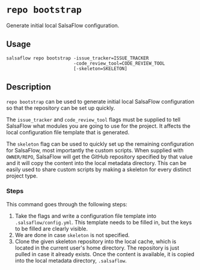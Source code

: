 # `repo bootstrap` #

Generate initial local SalsaFlow configuration.

## Usage ##

```
salsaflow repo bootstrap -issue_tracker=ISSUE_TRACKER
                         -code_review_tool=CODE_REVIEW_TOOL
                         [-skeleton=SKELETON]
```

## Description ##

`repo bootstrap` can be used to generate initial local SalsaFlow configuration
so that the repository can be set up quickly.

The `issue_tracker` and `code_review_tool` flags must be supplied to tell
SalsaFlow what modules you are going to use for the project. It affects
the local configuration file template that is generated.

The `skeleton` flag can be used to quickly set up the remaining configuration
for SalsaFlow, most importantly the custom scripts. When supplied with
`OWNER/REPO`, SalsaFlow will get the GitHub repository specified by that value
and it will copy the content into the local metadata directory. This can be
easily used to share custom scripts by making a skeleton for every distinct
project type.

### Steps ###

This command goes through the following steps:

1. Take the flags and write a configuration file template into
`  .salsaflow/config.yml`. This template needs to be filled in, but the keys
   to be filled are clearly visible.
2. We are done in case `skeleton` is not specified.
3. Clone the given skeleton repository into the local cache, which is located
   in the current user's home directory. The repository is just pulled in case
   it already exists. Once the content is available, it is copied into
   the local metadata directory, `.salsaflow`.
